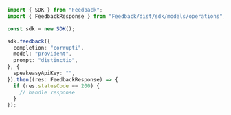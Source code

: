 <!-- Start SDK Example Usage -->
```typescript
import { SDK } from "Feedback";
import { FeedbackResponse } from "Feedback/dist/sdk/models/operations";

const sdk = new SDK();

sdk.feedback({
  completion: "corrupti",
  model: "provident",
  prompt: "distinctio",
}, {
  speakeasyApiKey: "",
}).then((res: FeedbackResponse) => {
  if (res.statusCode == 200) {
    // handle response
  }
});
```
<!-- End SDK Example Usage -->